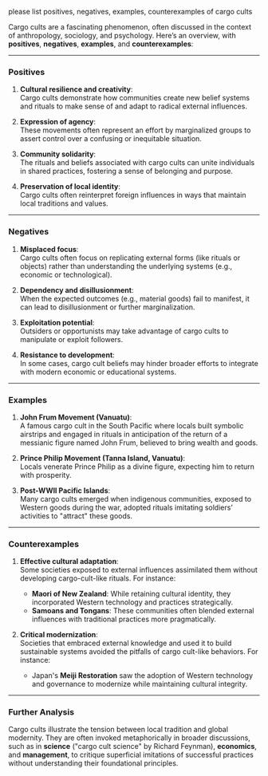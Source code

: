 please list positives, negatives, examples, counterexamples of cargo cults


Cargo cults are a fascinating phenomenon, often discussed in the context of anthropology, sociology, and psychology. Here’s an overview, with **positives**, **negatives**, **examples**, and **counterexamples**:

---

### **Positives** 
1. **Cultural resilience and creativity**:  
   Cargo cults demonstrate how communities create new belief systems and rituals to make sense of and adapt to radical external influences.
   
2. **Expression of agency**:  
   These movements often represent an effort by marginalized groups to assert control over a confusing or inequitable situation.

3. **Community solidarity**:  
   The rituals and beliefs associated with cargo cults can unite individuals in shared practices, fostering a sense of belonging and purpose.

4. **Preservation of local identity**:  
   Cargo cults often reinterpret foreign influences in ways that maintain local traditions and values.

---

### **Negatives**
1. **Misplaced focus**:  
   Cargo cults often focus on replicating external forms (like rituals or objects) rather than understanding the underlying systems (e.g., economic or technological).

2. **Dependency and disillusionment**:  
   When the expected outcomes (e.g., material goods) fail to manifest, it can lead to disillusionment or further marginalization.

3. **Exploitation potential**:  
   Outsiders or opportunists may take advantage of cargo cults to manipulate or exploit followers.

4. **Resistance to development**:  
   In some cases, cargo cult beliefs may hinder broader efforts to integrate with modern economic or educational systems.

---

### **Examples**
1. **John Frum Movement (Vanuatu)**:  
   A famous cargo cult in the South Pacific where locals built symbolic airstrips and engaged in rituals in anticipation of the return of a messianic figure named John Frum, believed to bring wealth and goods.

2. **Prince Philip Movement (Tanna Island, Vanuatu)**:  
   Locals venerate Prince Philip as a divine figure, expecting him to return with prosperity.

3. **Post-WWII Pacific Islands**:  
   Many cargo cults emerged when indigenous communities, exposed to Western goods during the war, adopted rituals imitating soldiers’ activities to "attract" these goods.

---

### **Counterexamples**
1. **Effective cultural adaptation**:  
   Some societies exposed to external influences assimilated them without developing cargo-cult-like rituals. For instance:
   - **Maori of New Zealand**: While retaining cultural identity, they incorporated Western technology and practices strategically.  
   - **Samoans and Tongans**: These communities often blended external influences with traditional practices more pragmatically.

2. **Critical modernization**:  
   Societies that embraced external knowledge and used it to build sustainable systems avoided the pitfalls of cargo cult-like behaviors. For instance:
   - Japan's **Meiji Restoration** saw the adoption of Western technology and governance to modernize while maintaining cultural integrity.

---

### **Further Analysis**  
Cargo cults illustrate the tension between local tradition and global modernity. They are often invoked metaphorically in broader discussions, such as in **science** ("cargo cult science" by Richard Feynman), **economics**, and **management**, to critique superficial imitations of successful practices without understanding their foundational principles.
